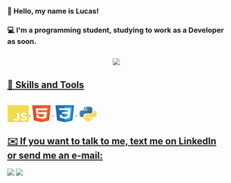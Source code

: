 ### 🤠 Hello, my name is Lucas! 
### 💻 I'm a programming student, studying to work as a Developer as soon.
##
<div align="center">
  <a href="https://github.com/lucastafer">
  <img height="180em" src="https://github-readme-stats.vercel.app/api?username=lucastafer&show_icons=true&theme=gotham&include_all_commits=true&count_private=true"/>
</div>

## 🧠  Skills and Tools
<div style="display: inline_block"><br>
  <img align="center" alt="Lucas-Js" height="40" width="50" src="https://raw.githubusercontent.com/devicons/devicon/master/icons/javascript/javascript-plain.svg">
  <img align="center" alt="Lucas-HTML" height="40" width="50" src="https://raw.githubusercontent.com/devicons/devicon/master/icons/html5/html5-original.svg">
  <img align="center" alt="Lucas-CSS" height="40" width="50" src="https://raw.githubusercontent.com/devicons/devicon/master/icons/css3/css3-original.svg">
  <img align="center" alt="Lucas-Python" height="40" width="50" src="https://raw.githubusercontent.com/devicons/devicon/master/icons/python/python-original.svg">
</div>
  
 ##
 ## ✉️ If you want to talk to me, text me on LinkedIn or send me an e-mail:
<div>
  <a href="https://www.linkedin.com/in/lucastafer" target="_blank"><img src="https://img.shields.io/badge/-LinkedIn-%230077B5?style=for-the-badge&logo=linkedin&logoColor=white" target="_blank"></a> 
  </a>
  <a href = "mailto:lucas.taferdevs@gmail.com"><img src="https://img.shields.io/badge/-Gmail-%23333?style=for-the-badge&logo=gmail&logoColor=red" target="_blank">
 
</div>
